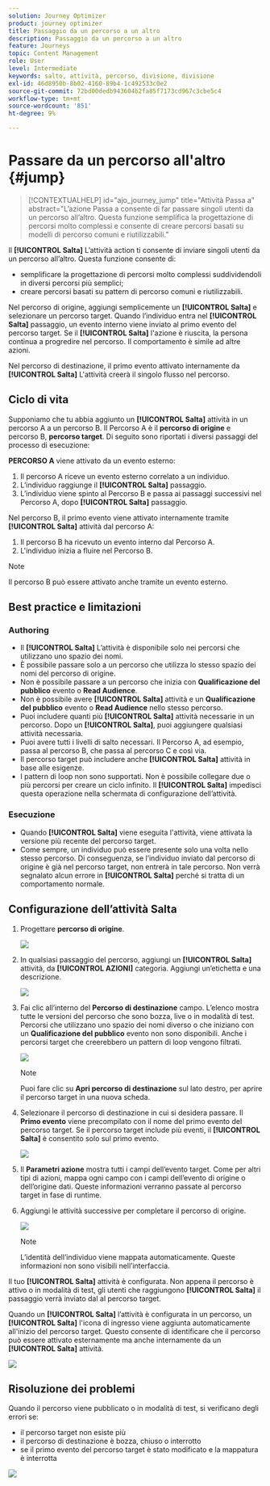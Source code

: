 ```yaml
---
solution: Journey Optimizer
product: journey optimizer
title: Passaggio da un percorso a un altro
description: Passaggio da un percorso a un altro
feature: Journeys
topic: Content Management
role: User
level: Intermediate
keywords: salto, attività, percorso, divisione, divisione
exl-id: 46d8950b-8b02-4160-89b4-1c492533c0e2
source-git-commit: 72bd00dedb943604b2fa85f7173cd967c3cbe5c4
workflow-type: tm+mt
source-wordcount: '851'
ht-degree: 9%

---
```


# Passare da un percorso all&#39;altro {#jump}

>[!CONTEXTUALHELP]
>id="ajo_journey_jump"
>title="Attività Passa a"
>abstract="L’azione Passa a consente di far passare singoli utenti da un percorso all’altro. Questa funzione semplifica la progettazione di percorsi molto complessi e consente di creare percorsi basati su modelli di percorso comuni e riutilizzabili."

Il **[!UICONTROL Salta]** L’attività action ti consente di inviare singoli utenti da un percorso all’altro. Questa funzione consente di:

* semplificare la progettazione di percorsi molto complessi suddividendoli in diversi percorsi più semplici;
* creare percorsi basati su pattern di percorso comuni e riutilizzabili.

Nel percorso di origine, aggiungi semplicemente un **[!UICONTROL Salta]** e selezionare un percorso target. Quando l’individuo entra nel **[!UICONTROL Salta]** passaggio, un evento interno viene inviato al primo evento del percorso target. Se il **[!UICONTROL Salta]** l&#39;azione è riuscita, la persona continua a progredire nel percorso. Il comportamento è simile ad altre azioni.

Nel percorso di destinazione, il primo evento attivato internamente da **[!UICONTROL Salta]** L&#39;attività creerà il singolo flusso nel percorso.

## Ciclo di vita

Supponiamo che tu abbia aggiunto un **[!UICONTROL Salta]** attività in un percorso A a un percorso B. Il Percorso A è il **percorso di origine** e percorso B, **percorso target**.
Di seguito sono riportati i diversi passaggi del processo di esecuzione:

**PERCORSO A** viene attivato da un evento esterno:

1. Il percorso A riceve un evento esterno correlato a un individuo.
1. L’individuo raggiunge il **[!UICONTROL Salta]** passaggio.
1. L’individuo viene spinto al Percorso B e passa ai passaggi successivi nel Percorso A, dopo **[!UICONTROL Salta]** passaggio.

Nel percorso B, il primo evento viene attivato internamente tramite **[!UICONTROL Salta]** attività dal percorso A:

1. Il percorso B ha ricevuto un evento interno dal Percorso A.
1. L&#39;individuo inizia a fluire nel Percorso B.

>[!NOTE]
>
>Il percorso B può essere attivato anche tramite un evento esterno.

## Best practice e limitazioni

### Authoring

* Il **[!UICONTROL Salta]** L’attività è disponibile solo nei percorsi che utilizzano uno spazio dei nomi.
* È possibile passare solo a un percorso che utilizza lo stesso spazio dei nomi del percorso di origine.
* Non è possibile passare a un percorso che inizia con **Qualificazione del pubblico** evento o **Read Audience**.
* Non è possibile avere **[!UICONTROL Salta]** attività e un **Qualificazione del pubblico** evento o **Read Audience** nello stesso percorso.
* Puoi includere quanti più **[!UICONTROL Salta]** attività necessarie in un percorso. Dopo un **[!UICONTROL Salta]**, puoi aggiungere qualsiasi attività necessaria.
* Puoi avere tutti i livelli di salto necessari. Il Percorso A, ad esempio, passa al percorso B, che passa al percorso C e così via.
* Il percorso target può includere anche **[!UICONTROL Salta]** attività in base alle esigenze.
* I pattern di loop non sono supportati. Non è possibile collegare due o più percorsi per creare un ciclo infinito. Il **[!UICONTROL Salta]** impedisci questa operazione nella schermata di configurazione dell’attività.

### Esecuzione

* Quando **[!UICONTROL Salta]** viene eseguita l&#39;attività, viene attivata la versione più recente del percorso target.
* Come sempre, un individuo può essere presente solo una volta nello stesso percorso. Di conseguenza, se l’individuo inviato dal percorso di origine è già nel percorso target, non entrerà in tale percorso. Non verrà segnalato alcun errore in **[!UICONTROL Salta]** perché si tratta di un comportamento normale.

## Configurazione dell’attività Salta

1. Progettare **percorso di origine**.

   ![](assets/jump1.png)

1. In qualsiasi passaggio del percorso, aggiungi un **[!UICONTROL Salta]** attività, da **[!UICONTROL AZIONI]** categoria. Aggiungi un’etichetta e una descrizione.

   ![](assets/jump2.png)

1. Fai clic all’interno del **Percorso di destinazione** campo.
L’elenco mostra tutte le versioni del percorso che sono bozza, live o in modalità di test. Percorsi che utilizzano uno spazio dei nomi diverso o che iniziano con un **Qualificazione del pubblico** evento non sono disponibili. Anche i percorsi target che creerebbero un pattern di loop vengono filtrati.

   ![](assets/jump3.png)

   >[!NOTE]
   >
   >Puoi fare clic su **Apri percorso di destinazione** sul lato destro, per aprire il percorso target in una nuova scheda.

1. Selezionare il percorso di destinazione in cui si desidera passare.
Il **Primo evento** viene precompilato con il nome del primo evento del percorso target. Se il percorso target include più eventi, il **[!UICONTROL Salta]** è consentito solo sul primo evento.

   ![](assets/jump4.png)

1. Il **Parametri azione** mostra tutti i campi dell’evento target. Come per altri tipi di azioni, mappa ogni campo con i campi dell’evento di origine o dell’origine dati. Queste informazioni verranno passate al percorso target in fase di runtime.
1. Aggiungi le attività successive per completare il percorso di origine.

   ![](assets/jump5.png)


   >[!NOTE]
   >
   >L’identità dell’individuo viene mappata automaticamente. Queste informazioni non sono visibili nell’interfaccia.

Il tuo **[!UICONTROL Salta]** attività è configurata. Non appena il percorso è attivo o in modalità di test, gli utenti che raggiungono **[!UICONTROL Salta]** il passaggio verrà inviato dal al percorso target.

Quando un **[!UICONTROL Salta]** l’attività è configurata in un percorso, un **[!UICONTROL Salta]** l&#39;icona di ingresso viene aggiunta automaticamente all&#39;inizio del percorso target. Questo consente di identificare che il percorso può essere attivato esternamente ma anche internamente da un **[!UICONTROL Salta]** attività.

![](assets/jump7.png)

## Risoluzione dei problemi

Quando il percorso viene pubblicato o in modalità di test, si verificano degli errori se:
* il percorso target non esiste più
* il percorso di destinazione è bozza, chiuso o interrotto
* se il primo evento del percorso target è stato modificato e la mappatura è interrotta

![](assets/jump6.png)
